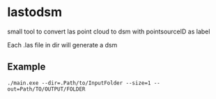 # lastodsm
small tool to convert las point cloud to dsm with pointsourceID as label

Each .las file in dir will generate a dsm

Example
---
```
./main.exe --dir=.Path/to/InputFolder --size=1 --out=Path/TO/OUTPUT/FOLDER
```
